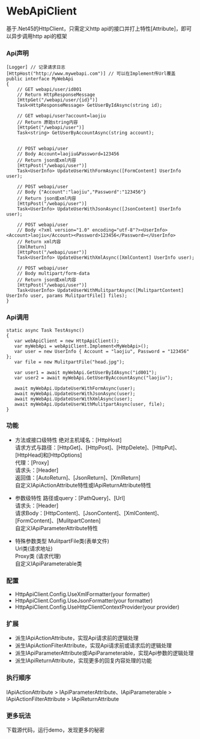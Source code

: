 # WebApiClient
基于.Net45的HttpClient，只需定义http api的接口并打上特性[Attribute]，即可以异步调用http api的框架

### Api声明
```
[Logger] // 记录请求日志
[HttpHost("http://www.mywebapi.com")] // 可以在Implement传Url覆盖
public interface MyWebApi
{
    // GET webapi/user/id001
    // Return HttpResponseMessage
    [HttpGet("/webapi/user/{id}")]
    Task<HttpResponseMessage> GetUserByIdAsync(string id);

    // GET webapi/user?account=laojiu
    // Return 原始string内容
    [HttpGet("/webapi/user")]
    Task<string> GetUserByAccountAsync(string account);


    // POST webapi/user  
    // Body Account=laojiu&Password=123456
    // Return json或xml内容
    [HttpPost("/webapi/user")]
    Task<UserInfo> UpdateUserWithFormAsync([FormContent] UserInfo user);

    // POST webapi/user   
    // Body {"Account":"laojiu","Password":"123456"}
    // Return json或xml内容
    [HttpPost("/webapi/user")]
    Task<UserInfo> UpdateUserWithJsonAsync([JsonContent] UserInfo user);

    // POST webapi/user   
    // Body <?xml version="1.0" encoding="utf-8"?><UserInfo><Account>laojiu</Account><Password>123456</Password></UserInfo>
    // Return xml内容
    [XmlReturn]
    [HttpPost("/webapi/user")]
    Task<UserInfo> UpdateUserWithXmlAsync([XmlContent] UserInfo user);

    // POST webapi/user   
    // Body multipart/form-data
    // Return json或xml内容
    [HttpPost("/webapi/user")]
    Task<UserInfo> UpdateUserWithMulitpartAsync([MulitpartContent] UserInfo user, params MulitpartFile[] files);
}
```
 
 ### Api调用
 ```
static async Task TestAsync()
{
    var webApiClient = new HttpApiClient();
    var myWebApi = webApiClient.Implement<MyWebApi>();
    var user = new UserInfo { Account = "laojiu", Password = "123456" };
    var file = new MulitpartFile("head.jpg");

    var user1 = await myWebApi.GetUserByIdAsync("id001");
    var user2 = await myWebApi.GetUserByAccountAsync("laojiu");

    await myWebApi.UpdateUserWithFormAsync(user);
    await myWebApi.UpdateUserWithJsonAsync(user);
    await myWebApi.UpdateUserWithXmlAsync(user);
    await myWebApi.UpdateUserWithMulitpartAsync(user, file);
}
```

### 功能 
* 方法或接口级特性
绝对主机域名：[HttpHost]</br>
请求方式与路径：[HttpGet]、[HttpPost]、[HttpDelete]、[HttpPut]、[HttpHead]和[HttpOptions]</br>
代理：[Proxy]</br>
请求头：[Header]</br>
返回值：[AutoReturn]、[JsonReturn]、[XmlReturn]</br>
自定义IApiActionAttribute特性或IApiReturnAttribute特性</br>

* 参数级特性
路径或query：[PathQuery]、[Url]</br>
请求头：[Header]</br>
请求Body：[HttpContent]、[JsonContent]、[XmlContent]、[FormContent]、[MulitpartConten]</br>
自定义IApiParameterAttribute特性</br>

* 特殊参数类型
MulitpartFile类(表单文件)</br>
Url类(请求地址)</br>
Proxy类 (请求代理)</br>
自定义IApiParameterable类 </br>

### 配置
* HttpApiClient.Config.UseXmlFormatter(your formatter)
* HttpApiClient.Config.UseJsonFormatter(your formatter)
* HttpApiClient.Config.UseHttpClientContextProvider(your provider)

### 扩展
* 派生IApiActionAttribute，实现Api请求前的逻辑处理
* 派生IApiActionFilterAttribute，实现Api请求前或请求后的逻辑处理
* 派生IApiParameterAttribute或IApiParameterable，实现Api参数的逻辑处理
* 派生IApiReturnAttribute，实现更多的回复内容处理的功能

### 执行顺序
IApiActionAttribute > IApiParameterAttribute、IApiParameterable > IApiActionFilterAttribute > IApiReturnAttribute

### 更多玩法
下载源代码，运行demo，发现更多的秘密
